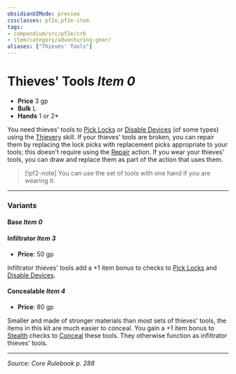 ```yaml
---
obsidianUIMode: preview
cssclasses: pf2e,pf2e-item
tags:
- compendium/src/pf2e/crb
- item/category/adventuring-gear/
aliases: ["Thieves' Tools"]
---
```

# Thieves' Tools *Item 0*  

- **Price** 3 gp
- **Bulk** L
- **Hands** 1 or 2*

You need thieves' tools to [Pick Locks](rules/actions/pick-a-lock.md) or [Disable Devices](rules/actions/disable-a-device.md) (of some types) using the [Thievery](compendium/skills.md#Thievery) skill. If your thieves' tools are broken, you can repair them by replacing the lock picks with replacement picks appropriate to your tools; this doesn't require using the [Repair](rules/actions/repair.md) action. If you wear your thieves' tools, you can draw and replace them as part of the action that uses them.

> [!pf2-note]
> You can use the set of tools with one hand if you are wearing it.

---

### Variants

#### Base *Item 0*


#### Infiltrator *Item 3*

- **Price**: 50 gp

Infiltrator thieves' tools add a +1 item bonus to checks to [Pick Locks](rules/actions/pick-a-lock.md) and [Disable Devices](rules/actions/disable-a-device.md).

#### Concealable *Item 4*

- **Price**: 80 gp

Smaller and made of stronger materials than most sets of thieves' tools, the items in this kit are much easier to conceal. You gain a +1 item bonus to [Stealth](compendium/skills.md#Stealth) checks to [Conceal](rules/actions/conceal-an-object.md) these tools. They otherwise function as infiltrator thieves' tools.

---
*Source: Core Rulebook p. 288*